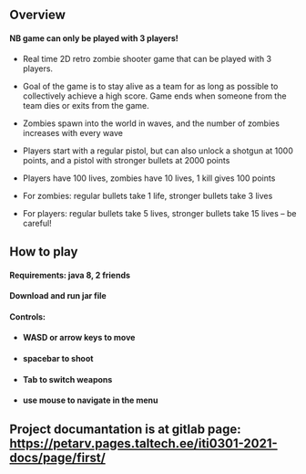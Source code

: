 ## Overview

#### NB game can only be played with 3 players!


- Real time 2D retro zombie shooter game that can be played with 3 players.

- Goal of the game is to stay alive as a team for as long as possible to collectively achieve a high score. Game ends when someone from the team dies or exits from the game.

- Zombies spawn into the world in waves, and the number of zombies increases with every wave

- Players start with a regular pistol, but can also unlock a shotgun at 1000 points, and a pistol with stronger bullets at 2000 points

- Players have 100 lives, zombies have 10 lives, 1 kill gives 100 points

- For zombies: regular bullets take 1 life, stronger bullets take 3 lives

- For players: regular bullets take 5 lives, stronger bullets take 15 lives – be careful!

## How to play

#### Requirements: java 8, 2 friends

#### Download and run jar file

#### Controls:

- #### WASD or arrow keys to move

- #### spacebar to shoot

- #### Tab to switch weapons

- #### use mouse to navigate in the menu 



## Project documantation is at gitlab page: https://petarv.pages.taltech.ee/iti0301-2021-docs/page/first/

